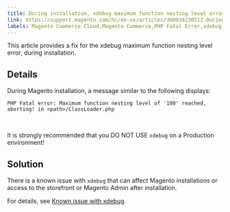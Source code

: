 ```yaml
---
title: During installation, xdebug maximum function nesting level error
link: https://support.magento.com/hc/en-us/articles/360034238512-During-installation-xdebug-maximum-function-nesting-level-error
labels: Magento Commerce Cloud,Magento Commerce,PHP Fatal Error,xdebug,nesting,level,how to
---
```


<p>This article provides a fix for the xdebug maximum function nesting level error, during installation.</p>
<h2>Details</h2>
<p>During Magento installation, a message similar to the following displays:</p>
<pre><code class="language-text">PHP Fatal error: Maximum function nesting level of '100' reached, aborting! in &lt;path&gt;/ClassLoader.php</code></pre>
<p> </p>
<p class="warning">It is strongly recommended that you DO NOT USE <code>xdebug</code> on a Production environment!</p>
<h2>Solution</h2>
<p>There is a known issue with <code>xdebug</code> that can affect Magento installations or access to the storefront or Magento Admin after installation.</p>
<p>For details, see <a href="https://support.magento.com/hc/en-us/articles/360034242212">Known issue with xdebug</a>.</p>